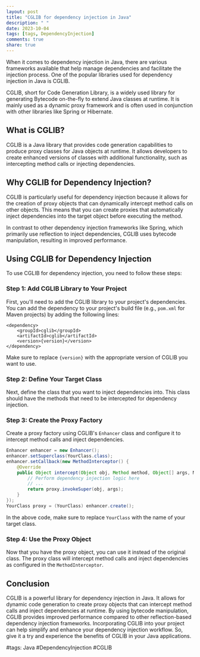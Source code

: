 ```yaml
---
layout: post
title: "CGLIB for dependency injection in Java"
description: " "
date: 2023-10-04
tags: [tags, DependencyInjection]
comments: true
share: true
---
```


When it comes to dependency injection in Java, there are various frameworks available that help manage dependencies and facilitate the injection process. One of the popular libraries used for dependency injection in Java is CGLIB.

CGLIB, short for Code Generation Library, is a widely used library for generating Bytecode on-the-fly to extend Java classes at runtime. It is mainly used as a dynamic proxy framework and is often used in conjunction with other libraries like Spring or Hibernate.

## What is CGLIB?

CGLIB is a Java library that provides code generation capabilities to produce proxy classes for Java objects at runtime. It allows developers to create enhanced versions of classes with additional functionality, such as intercepting method calls or injecting dependencies.

## Why CGLIB for Dependency Injection?

CGLIB is particularly useful for dependency injection because it allows for the creation of proxy objects that can dynamically intercept method calls on other objects. This means that you can create proxies that automatically inject dependencies into the target object before executing the method.

In contrast to other dependency injection frameworks like Spring, which primarily use reflection to inject dependencies, CGLIB uses bytecode manipulation, resulting in improved performance.

## Using CGLIB for Dependency Injection

To use CGLIB for dependency injection, you need to follow these steps:

### Step 1: Add CGLIB Library to Your Project

First, you'll need to add the CGLIB library to your project's dependencies. You can add the dependency to your project's build file (e.g., `pom.xml` for Maven projects) by adding the following lines:

```
<dependency>
    <groupId>cglib</groupId>
    <artifactId>cglib</artifactId>
    <version>{version}</version>
</dependency>
```

Make sure to replace `{version}` with the appropriate version of CGLIB you want to use.

### Step 2: Define Your Target Class

Next, define the class that you want to inject dependencies into. This class should have the methods that need to be intercepted for dependency injection.

### Step 3: Create the Proxy Factory

Create a proxy factory using CGLIB's `Enhancer` class and configure it to intercept method calls and inject dependencies.

```java
Enhancer enhancer = new Enhancer();
enhancer.setSuperclass(YourClass.class);
enhancer.setCallback(new MethodInterceptor() {
    @Override
    public Object intercept(Object obj, Method method, Object[] args, MethodProxy proxy) throws Throwable {
        // Perform dependency injection logic here
        // ...
        return proxy.invokeSuper(obj, args);
    }
});
YourClass proxy = (YourClass) enhancer.create();
```

In the above code, make sure to replace `YourClass` with the name of your target class.

### Step 4: Use the Proxy Object

Now that you have the proxy object, you can use it instead of the original class. The proxy class will intercept method calls and inject dependencies as configured in the `MethodInterceptor`.

## Conclusion

CGLIB is a powerful library for dependency injection in Java. It allows for dynamic code generation to create proxy objects that can intercept method calls and inject dependencies at runtime. By using bytecode manipulation, CGLIB provides improved performance compared to other reflection-based dependency injection frameworks. Incorporating CGLIB into your project can help simplify and enhance your dependency injection workflow. So, give it a try and experience the benefits of CGLIB in your Java applications.

#tags: Java #DependencyInjection #CGLIB